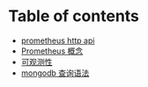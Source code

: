 # Table of contents

* [prometheus http api](README.md)
* [Prometheus 概念](prometheus-gai-nian.md)
* [可观测性](ke-guan-ce-xing.md)
* [mongodb 查询语法](mongodb-cha-xun-yu-fa.md)
